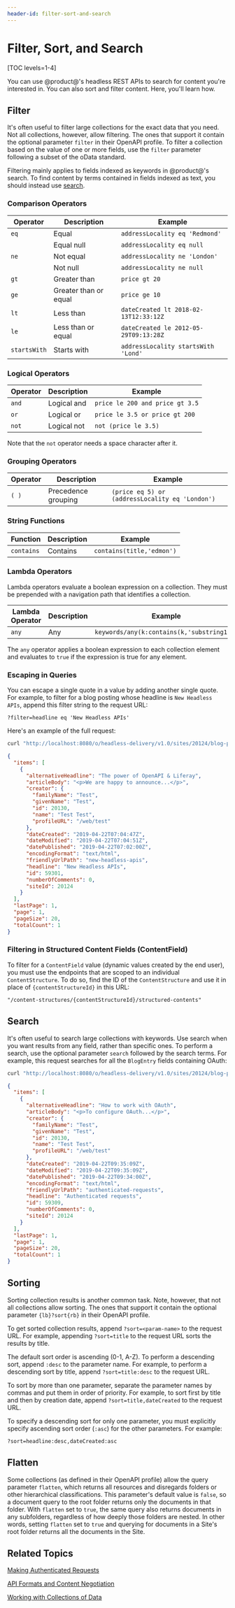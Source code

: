 ```yaml
---
header-id: filter-sort-and-search
---
```


# Filter, Sort, and Search

[TOC levels=1-4]

You can use @product@'s headless REST APIs to search for content you're 
interested in. You can also sort and filter content. Here, you'll learn how. 

## Filter

It's often useful to filter large collections for the exact data that you need. 
Not all collections, however, allow filtering. The ones that support it contain 
the optional parameter `filter` in their OpenAPI profile. To filter a collection 
based on the value of one or more fields, use the `filter` parameter following a 
subset of the oData standard. 

Filtering mainly applies to fields indexed as keywords in @product@'s search. To 
find content by terms contained in fields indexed as text, you should instead 
use 
[search](#search). 

### Comparison Operators

| Operator     | Description           | Example                               |
|------------- |---------------------- | ------------------------------------- |
| `eq`         | Equal                 | `addressLocality eq 'Redmond'`        |
|              | Equal null            | `addressLocality eq null`             |
| `ne`         | Not equal             | `addressLocality ne 'London'`         |
|              | Not null              | `addressLocality ne null`             |
| `gt`         | Greater than          | `price gt 20`                         |
| `ge`         | Greater than or equal | `price ge 10`                         |
| `lt`         | Less than             | `dateCreated lt 2018-02-13T12:33:12Z` |
| `le`         | Less than or equal    | `dateCreated le 2012-05-29T09:13:28Z` |
| `startsWith` | Starts with           | `addressLocality startsWith 'Lond'`   |

### Logical Operators

| Operator     | Description  | Example                          |
| ------------ | ------------ | -------------------------------- |
| `and`        | Logical and  | `price le 200 and price gt 3.5`  |
| `or`         | Logical or   | `price le 3.5 or price gt 200`   |
| `not`        | Logical not  | `not (price le 3.5)`             |

Note that the `not` operator needs a space character after it. 

### Grouping Operators

| Operator  | Description         | Example                                         |
|---------- | ------------------- | ----------------------------------------------- |
| `( )`     | Precedence grouping | `(price eq 5) or (addressLocality eq 'London')` |

### String Functions

| Function    | Description | Example                   |
| ----------- | ----------- | ------------------------- |
| `contains`  | Contains    | `contains(title,'edmon')` |

### Lambda Operators

Lambda operators evaluate a boolean expression on a collection. They must be
prepended with a navigation path that identifies a collection. 

| Lambda Operator | Description | Example                                    |
| --------------- | ----------- | ------------------------------------------ |
| `any`           | Any         | `keywords/any(k:contains(k,'substring1'))` |

The `any` operator applies a boolean expression to each collection element and
evaluates to `true` if the expression is true for any element. 

### Escaping in Queries

You can escape a single quote in a value by adding another single quote. For 
example, to filter for a blog posting whose headline is `New Headless APIs`, 
append this filter string to the request URL: 

    ?filter=headline eq 'New Headless APIs'

Here's an example of the full request: 

```bash
curl "http://localhost:8080/o/headless-delivery/v1.0/sites/20124/blog-postings/?filter=headline%20eq%20%27New%20Headless%20APIs%27"  -u 'test@example.com:test'
```

```json
{
  "items": [
    {
      "alternativeHeadline": "The power of OpenAPI & Liferay",
      "articleBody": "<p>We are happy to announce...</p>",
      "creator": {
        "familyName": "Test",
        "givenName": "Test",
        "id": 20130,
        "name": "Test Test",
        "profileURL": "/web/test"
      },
      "dateCreated": "2019-04-22T07:04:47Z",
      "dateModified": "2019-04-22T07:04:51Z",
      "datePublished": "2019-04-22T07:02:00Z",
      "encodingFormat": "text/html",
      "friendlyUrlPath": "new-headless-apis",
      "headline": "New Headless APIs",
      "id": 59301,
      "numberOfComments": 0,
      "siteId": 20124
    }
  ],
  "lastPage": 1,
  "page": 1,
  "pageSize": 20,
  "totalCount": 1
}
```

### Filtering in Structured Content Fields (ContentField)

To filter for a `ContentField` value (dynamic values created by the end user), 
you must use the endpoints that are scoped to an individual `ContentStructure`. 
To do so, find the ID of the `ContentStructure` and use it in place of 
`{contentStructureId}` in this URL: 

    "/content-structures/{contentStructureId}/structured-contents"

## Search

It's often useful to search large collections with keywords. Use search when you 
want results from any field, rather than specific ones. To perform a search, use 
the optional parameter `search` followed by the search terms. For example, this 
request searches for all the `BlogEntry` fields containing OAuth: 

```bash
curl "http://localhost:8080/o/headless-delivery/v1.0/sites/20124/blog-postings/?search=OAuth"  -u 'test@example.com:test'
```

```json
{
  "items": [
    {
      "alternativeHeadline": "How to work with OAuth",
      "articleBody": "<p>To configure OAuth...</p>",
      "creator": {
        "familyName": "Test",
        "givenName": "Test",
        "id": 20130,
        "name": "Test Test",
        "profileURL": "/web/test"
      },
      "dateCreated": "2019-04-22T09:35:09Z",
      "dateModified": "2019-04-22T09:35:09Z",
      "datePublished": "2019-04-22T09:34:00Z",
      "encodingFormat": "text/html",
      "friendlyUrlPath": "authenticated-requests",
      "headline": "Authenticated requests",
      "id": 59309,
      "numberOfComments": 0,
      "siteId": 20124
    }
  ],
  "lastPage": 1,
  "page": 1,
  "pageSize": 20,
  "totalCount": 1
}
```

## Sorting

Sorting collection results is another common task. Note, however, that not all
collections allow sorting. The ones that support it contain the optional
parameter `{lb}?sort{rb}` in their OpenAPI profile.

To get sorted collection results, append `?sort=<param-name>` to the request
URL. For example, appending `?sort=title` to the request URL sorts the results
by title. 

The default sort order is ascending (0-1, A-Z). To perform a descending sort,
append `:desc` to the parameter name. For example, to perform a descending sort
by title, append `?sort=title:desc` to the request URL. 

To sort by more than one parameter, separate the parameter names by commas and
put them in order of priority. For example, to sort first by title and then by
creation date, append `?sort=title,dateCreated` to the request URL. 

To specify a descending sort for only one parameter, you must explicitly specify
ascending sort order (`:asc`) for the other parameters. For example: 

    ?sort=headline:desc,dateCreated:asc

## Flatten

Some collections (as defined in their OpenAPI profile) allow the query parameter 
`flatten`, which returns all resources and disregards folders or other 
hierarchical classifications. This parameter's default value is `false`, so a 
document query to the root folder returns only the documents in that folder. 
With `flatten` set to `true`, the same query also returns documents in any 
subfolders, regardless of how deeply those folders are nested. In other words, 
setting `flatten` set to `true` and querying for documents in a Site's root 
folder returns all the documents in the Site. 

## Related Topics

[Making Authenticated Requests](/docs/7-2/frameworks/-/knowledge_base/f/filter-sort-and-search)

[API Formats and Content Negotiation](/docs/7-2/frameworks/-/knowledge_base/f/api-formats-and-content-negotiation)

[Working with Collections of Data](/docs/7-2/frameworks/-/knowledge_base/f/working-with-collections-of-data)
